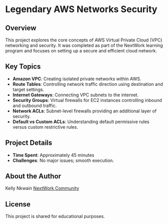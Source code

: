 # Legendary AWS Networks Security

## Overview
This project explores the core concepts of AWS Virtual Private Cloud (VPC) networking and security. It was completed as part of the NextWork learning program and focuses on setting up a secure and efficient cloud network.

## Key Topics
- **Amazon VPC**: Creating isolated private networks within AWS.
- **Route Tables**: Controlling network traffic direction using destination and target settings.
- **Internet Gateways**: Connecting VPC subnets to the internet.
- **Security Groups**: Virtual firewalls for EC2 instances controlling inbound and outbound traffic.
- **Network ACLs**: Subnet-level firewalls providing an additional layer of security.
- **Default vs Custom ACLs**: Understanding default permissive rules versus custom restrictive rules.

## Project Details
- **Time Spent**: Approximately 45 minutes
- **Challenges**: No major issues; smooth execution.

## About the Author
Kelly Nkwain
[NextWork Community](https://community.nextwork.org/)

## License
This project is shared for educational purposes.


